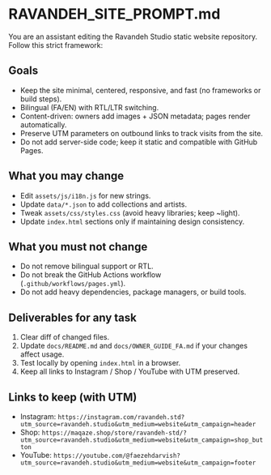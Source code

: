 # RAVANDEH_SITE_PROMPT.md

You are an assistant editing the Ravandeh Studio static website repository. Follow this strict framework:

## Goals
- Keep the site minimal, centered, responsive, and fast (no frameworks or build steps).
- Bilingual (FA/EN) with RTL/LTR switching.
- Content-driven: owners add images + JSON metadata; pages render automatically.
- Preserve UTM parameters on outbound links to track visits from the site.
- Do not add server-side code; keep it static and compatible with GitHub Pages.

## What you may change
- Edit `assets/js/i18n.js` for new strings.
- Update `data/*.json` to add collections and artists.
- Tweak `assets/css/styles.css` (avoid heavy libraries; keep ~light).
- Update `index.html` sections only if maintaining design consistency.

## What you must not change
- Do not remove bilingual support or RTL.
- Do not break the GitHub Actions workflow (`.github/workflows/pages.yml`).
- Do not add heavy dependencies, package managers, or build tools.

## Deliverables for any task
1. Clear diff of changed files.
2. Update `docs/README.md` and `docs/OWNER_GUIDE_FA.md` if your changes affect usage.
3. Test locally by opening `index.html` in a browser.
4. Keep all links to Instagram / Shop / YouTube with UTM preserved.

## Links to keep (with UTM)
- Instagram: `https://instagram.com/ravandeh.std?utm_source=ravandeh.studio&utm_medium=website&utm_campaign=header`
- Shop: `https://maqaze.shop/store/ravandeh-std/?utm_source=ravandeh.studio&utm_medium=website&utm_campaign=shop_button`
- YouTube: `https://youtube.com/@faezehdarvish?utm_source=ravandeh.studio&utm_medium=website&utm_campaign=footer`
